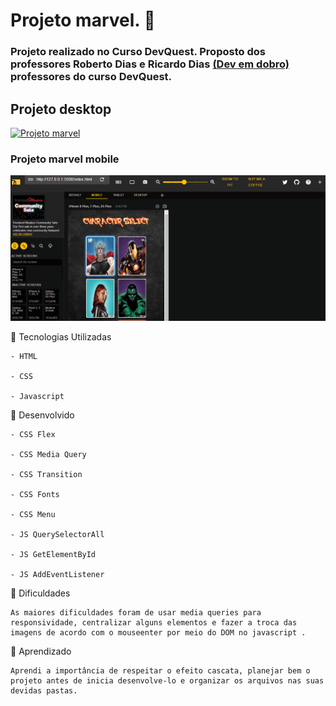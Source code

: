# Projeto marvel.  🚀

### Projeto realizado no Curso DevQuest. Proposto dos professores Roberto Dias e Ricardo Dias [(Dev em dobro)](https://www.instagram.com/devemdobro/) professores do curso DevQuest.

## Projeto desktop 

 [<img src="/src/imagens/projeto-marvel.gif" alt="Projeto marvel">]()

 ### Projeto marvel mobile

 [<img src="/src/imagens/projeto-marvel-mobile.gif" alt="Projeto marvel">]()

📌  Tecnologias Utilizadas 
````
- HTML

- CSS 

- Javascript 
````

📌  Desenvolvido
````
- CSS Flex 

- CSS Media Query

- CSS Transition 

- CSS Fonts

- CSS Menu

- JS QuerySelectorAll

- JS GetElementById

- JS AddEventListener
````

🎯 Dificuldades 
````
As maiores dificuldades foram de usar media queries para responsividade, centralizar alguns elementos e fazer a troca das imagens de acordo com o mouseenter por meio do DOM no javascript .  
````
📝 Aprendizado 
````
Aprendi a importância de respeitar o efeito cascata, planejar bem o projeto antes de inicia desenvolve-lo e organizar os arquivos nas suas devidas pastas.
````
